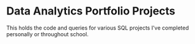 # Data Analytics Portfolio Projects

This holds the code and queries for various SQL projects I've completed personally or throughout school.
